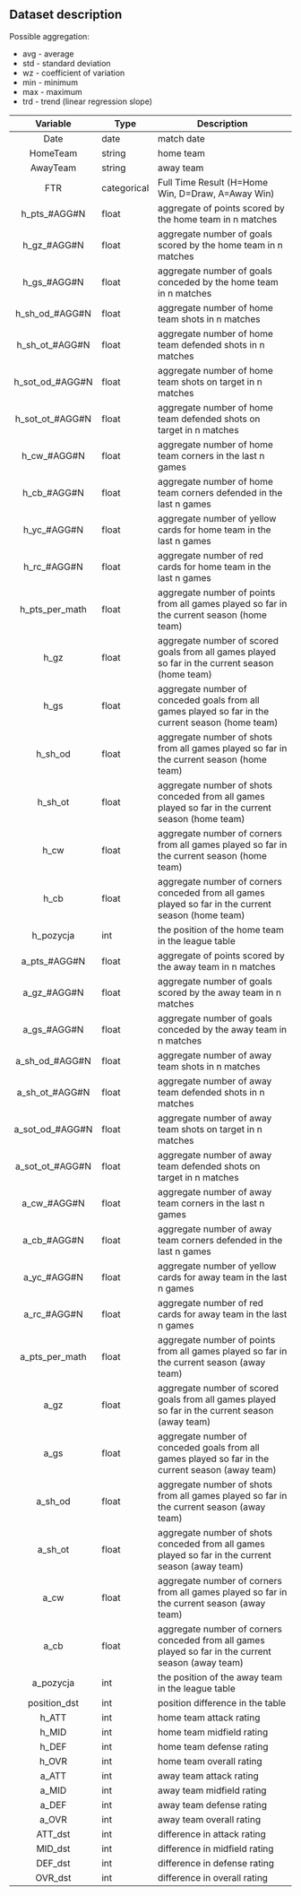 ## Dataset description

Possible aggregation:
* avg - average
* std - standard deviation
* wz - coefficient of variation
* min - minimum
* max - maximum
* trd - trend (linear regression slope)

|     Variable    | Type        | Description                                                                                           |
|:---------------:|-------------|-------------------------------------------------------------------------------------------------------|
|       Date      | date        | match date                                                                                            |
|     HomeTeam    | string      | home team                                                                                             |
|     AwayTeam    | string      | away team                                                                                             |
|       FTR       | categorical | Full Time Result (H=Home Win, D=Draw, A=Away Win)                                                     |
|   h_pts_#AGG#N  | float       | aggregate of points scored by the home team in n matches                                              |
|   h_gz_#AGG#N   | float       | aggregate number of goals scored by the home team in n matches                                        |
|   h_gs_#AGG#N   | float       | aggregate number of goals conceded by the home team in n matches                                      |
|  h_sh_od_#AGG#N | float       | aggregate number of home team shots in n matches                                                      |
|  h_sh_ot_#AGG#N | float       | aggregate number of home team defended shots in n matches                                             |
| h_sot_od_#AGG#N | float       | aggregate number of home team shots on target in n matches                                            |
| h_sot_ot_#AGG#N | float       | aggregate number of home team defended shots on target in n matches                                   |
|   h_cw_#AGG#N   | float       | aggregate number of home team corners in the last n games                                             |
|   h_cb_#AGG#N   | float       | aggregate number of home team corners defended in the last n games                                    |
|   h_yc_#AGG#N   | float       | aggregate number of yellow cards for home team in the last n games                                    |
|   h_rc_#AGG#N   | float       | aggregate number of red cards for home team in the last n games                                       |
|  h_pts_per_math | float       | aggregate number of points from all games played so far in the current   season (home team)           |
|       h_gz      | float       | aggregate number of scored goals from all games played so far in the   current season (home team)     |
|       h_gs      | float       | aggregate number of conceded goals from all games played so far in the   current season (home team)   |
|     h_sh_od     | float       | aggregate number of shots from all games played so far in the current   season (home team)            |
|     h_sh_ot     | float       | aggregate number of shots conceded from all games played so far in the   current season (home team)   |
|       h_cw      | float       | aggregate number of corners from all games played so far in the current   season (home team)          |
|       h_cb      | float       | aggregate number of corners conceded from all games played so far in the   current season (home team) |
|    h_pozycja    | int         | the position of the home team in the league table                                                     |
|   a_pts_#AGG#N  | float       | aggregate of points scored by the away team in n matches                                              |
|   a_gz_#AGG#N   | float       | aggregate number of goals scored by the away team in n matches                                        |
|   a_gs_#AGG#N   | float       | aggregate number of goals conceded by the away team in n matches                                      |
|  a_sh_od_#AGG#N | float       | aggregate number of away team shots in n matches                                                      |
|  a_sh_ot_#AGG#N | float       | aggregate number of away team defended shots in n matches                                             |
| a_sot_od_#AGG#N | float       | aggregate number of away team shots on target in n matches                                            |
| a_sot_ot_#AGG#N | float       | aggregate number of away team defended shots on target in n matches                                   |
|   a_cw_#AGG#N   | float       | aggregate number of away team corners in the last n games                                             |
|   a_cb_#AGG#N   | float       | aggregate number of away team corners defended in the last n games                                    |
|   a_yc_#AGG#N   | float       | aggregate number of yellow cards for away team in the last n games                                    |
|   a_rc_#AGG#N   | float       | aggregate number of red cards for away team in the last n games                                       |
|  a_pts_per_math | float       | aggregate number of points from all games played so far in the current   season (away team)           |
|       a_gz      | float       | aggregate number of scored goals from all games played so far in the   current season (away team)     |
|       a_gs      | float       | aggregate number of conceded goals from all games played so far in the   current season (away team)   |
|     a_sh_od     | float       | aggregate number of shots from all games played so far in the current   season (away team)            |
|     a_sh_ot     | float       | aggregate number of shots conceded from all games played so far in the   current season (away team)   |
|       a_cw      | float       | aggregate number of corners from all games played so far in the current   season (away team)          |
|       a_cb      | float       | aggregate number of corners conceded from all games played so far in the   current season (away team) |
|    a_pozycja    | int         | the position of the away team in the league table                                                     |
|   position_dst  | int         | position difference in the table                                                                      |
|      h_ATT      | int         | home team attack rating                                                                               |
|      h_MID      | int         | home team midfield rating                                                                             |
|      h_DEF      | int         | home team defense rating                                                                              |
|      h_OVR      | int         | home team overall rating                                                                              |
|      a_ATT      | int         | away team attack rating                                                                               |
|      a_MID      | int         | away team midfield rating                                                                             |
|      a_DEF      | int         | away team defense rating                                                                              |
|      a_OVR      | int         | away team overall rating                                                                              |
|     ATT_dst     | int         | difference in attack rating                                                                           |
|     MID_dst     | int         | difference in midfield rating                                                                           |
|     DEF_dst     | int         | difference in defense rating                                                                           |
|     OVR_dst     | int         | difference in overall rating                                                                           |

